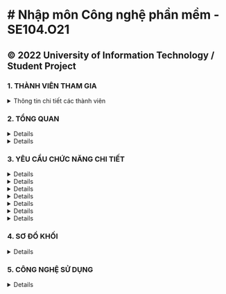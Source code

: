 # # Nhập môn Công nghệ phần mềm - SE104.O21
**© 2022 University of Information Technology / Student Project**
------------
###  **1. THÀNH VIÊN THAM GIA**
<details>
  <summary>Thông tin chi tiết các thành viên</summary>

| STT | MSSV | HỌ VÀ TÊN | LỚP | VAI TRÒ |
| --- | --- | --- | --- | --- |


</details>

###  **2. TỔNG QUAN**
<details>

</details>

<details>
 

</details>

### **3. YÊU CẦU CHỨC NĂNG CHI TIẾT**

<details>


</details>

<details>
 

</details>

<details>
 
</details>

<details>
  

</details>

<details>
 

</details>

<details>
 
</details>

<details>

</details>

### **4. SƠ ĐỒ KHỐI**

<details>

</details>

### **5. CÔNG NGHỆ SỬ DỤNG**

<details>

</details>

